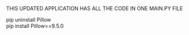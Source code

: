 THIS UPDATED APPLICATION HAS ALL THE CODE IN ONE MAIN.PY FILE

pip uninstall Pillow  
pip install Pillow==9.5.0


